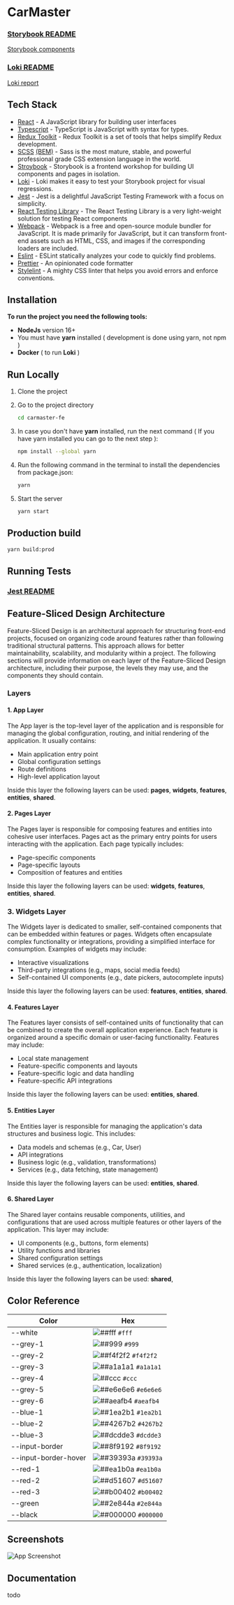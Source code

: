 # CarMaster

### [Storybook README](./config/storybook/STORYBOOK.md)

[Storybook components](https://gotcadumitru.github.io/mycar-fe/storybook)

### [Loki README](./.loki/LOKI.md)

[Loki report](https://gotcadumitru.github.io/mycar-fe/loki/report.html)

## Tech Stack

- [React](https://reactjs.org/) - A JavaScript library for building user interfaces
- [Typescript](https://www.typescriptlang.org/) - TypeScript is JavaScript with syntax for types.
- [Redux Toolkit](https://redux-toolkit.js.org/) - Redux Toolkit is a set of tools that helps simplify Redux
  development.
- [SCSS](https://sass-lang.com/) [(BEM)](https://en.bem.info/methodology/) - Sass is the most mature, stable, and
  powerful professional grade CSS extension language in the world.
- [Stroybook](https://storybook.js.org/) - Storybook is a frontend workshop for building UI components and pages in
  isolation.
- [Loki](https://loki.js.org/) - Loki makes it easy to test your Storybook project for visual regressions.
- [Jest](https://jestjs.io/) - Jest is a delightful JavaScript Testing Framework with a focus on simplicity.
- [React Testing Library](https://testing-library.com/docs/react-testing-library/intro/) - The React Testing Library is
  a very light-weight solution for testing React components
- [Webpack](https://webpack.js.org/) - Webpack is a free and open-source module bundler for JavaScript. It is made
  primarily for JavaScript, but it can transform front-end assets such as HTML, CSS, and images if the corresponding
  loaders are included.
- [Eslint](https://eslint.org/) - ESLint statically analyzes your code to quickly find problems.
- [Prettier](https://prettier.io/) - An opinionated code formatter
- [Stylelint](https://stylelint.io/) - A mighty CSS linter that helps you avoid errors and enforce conventions.

## Installation

**To run the project you need the following tools:**

- **NodeJs** version 16+
- You must have **yarn** installed ( development is done using yarn, not npm )
- **Docker** ( to run **Loki** )

## Run Locally

1. Clone the project
2. Go to the project directory

    ```bash
    cd carmaster-fe
    ```

3. In case you don't have **yarn** installed, run the next command ( If you have yarn installed you can go to the next
   step ):
    ```bash
    npm install --global yarn 
    ```

4. Run the following command in the terminal to install the dependencies from package.json:

    ```bash
    yarn
    ```

5. Start the server

    ```bash
    yarn start
    ```

## Production build

```bash
yarn build:prod
```

## Running Tests

### [Jest README](./config/jest/JEST.md)

## Feature-Sliced Design Architecture

Feature-Sliced Design is an architectural approach for structuring front-end projects, focused on organizing code around
features rather than following traditional structural patterns. This approach allows for better maintainability,
scalability, and modularity within a project. The following sections will provide information on each layer of the
Feature-Sliced Design architecture, including their purpose, the levels they may use, and the components they should
contain.

### Layers

#### 1. App Layer

The App layer is the top-level layer of the application and is responsible for managing the global configuration,
routing, and initial rendering of the application. It usually contains:

* Main application entry point
* Global configuration settings
* Route definitions
* High-level application layout

Inside this layer the following layers can be used: **pages**, **widgets**, **features**, **entities**, **shared**.

#### 2. Pages Layer

The Pages layer is responsible for composing features and entities into cohesive user interfaces. Pages act as the
primary entry points for users interacting with the application. Each page typically includes:

* Page-specific components
* Page-specific layouts
* Composition of features and entities

Inside this layer the following layers can be used: **widgets**, **features**, **entities**, **shared**.

### 3. Widgets Layer

The Widgets layer is dedicated to smaller, self-contained components that can be embedded within features or pages.
Widgets often encapsulate complex functionality or integrations, providing a simplified interface for consumption.
Examples of widgets may include:

* Interactive visualizations
* Third-party integrations (e.g., maps, social media feeds)
* Self-contained UI components (e.g., date pickers, autocomplete inputs)

Inside this layer the following layers can be used: **features**, **entities**, **shared**.

#### 4. Features Layer

The Features layer consists of self-contained units of functionality that can be combined to create the overall
application experience. Each feature is organized around a specific domain or user-facing functionality. Features may
include:

* Local state management
* Feature-specific components and layouts
* Feature-specific logic and data handling
* Feature-specific API integrations

Inside this layer the following layers can be used: **entities**, **shared**.

#### 5. Entities Layer

The Entities layer is responsible for managing the application's data structures and business logic. This includes:

* Data models and schemas (e.g., Car, User)
* API integrations
* Business logic (e.g., validation, transformations)
* Services (e.g., data fetching, state management)

Inside this layer the following layers can be used: **entities**, **shared**.

#### 6. Shared Layer

The Shared layer contains reusable components, utilities, and configurations that are used across multiple features or
other layers of the application. This layer may include:

* UI components (e.g., buttons, form elements)
* Utility functions and libraries
* Shared configuration settings
* Shared services (e.g., authentication, localization)

Inside this layer the following layers can be used: **shared**,

## Color Reference

| Color                | Hex                                                                   |
|----------------------|-----------------------------------------------------------------------|
| --white              | ![##fff   ](https://via.placeholder.com/10/ffffff?text=+) `#fff   `   |
| --grey-1             | ![##999   ](https://via.placeholder.com/10/999999?text=+) `#999   `   |
| --grey-2             | ![##f4f2f2](https://via.placeholder.com/10/f4f2f2?text=+) `#f4f2f2`   |
| --grey-3             | ![##a1a1a1](https://via.placeholder.com/10/a1a1a1?text=+) `#a1a1a1`   |
| --grey-4             | ![##ccc   ](https://via.placeholder.com/10/cccccc?text=+) `#ccc   `   |
| --grey-5             | ![##e6e6e6](https://via.placeholder.com/10/e6e6e6?text=+) `#e6e6e6`   |
| --grey-6             | ![##aeafb4](https://via.placeholder.com/10/aeafb4?text=+) `#aeafb4`   |
| --blue-1             | ![##1ea2b1](https://via.placeholder.com/10/1ea2b1?text=+) `#1ea2b1`   |
| --blue-2             | ![##4267b2](https://via.placeholder.com/10/4267b2?text=+) `#4267b2`   |
| --blue-3             | ![##dcdde3](https://via.placeholder.com/10/dcdde3?text=+) `#dcdde3`   |
| --input-border       | ![##8f9192](https://via.placeholder.com/10/8f9192?text=+) `#8f9192`   |
| --input-border-hover | ![##39393a](https://via.placeholder.com/10/39393a?text=+) `#39393a`   |
| --red-1              | ![##ea1b0a](https://via.placeholder.com/10/ea1b0a?text=+) `#ea1b0a`   |
| --red-2              | ![##d51607](https://via.placeholder.com/10/d51607?text=+) `#d51607`   |
| --red-3              | ![##b00402](https://via.placeholder.com/10/b00402?text=+) `#b00402`   |
| --green              | ![##2e844a](https://via.placeholder.com/10/2e844a?text=+) `#2e844a`   |
| --black              | ![##000000](https://via.placeholder.com/10/000000d9?text=+) `#000000` |

## Screenshots

![App Screenshot](./.loki/reference/chrome_iphonex_pages_PanelPage_PRIMARY.png)

## Documentation

todo
